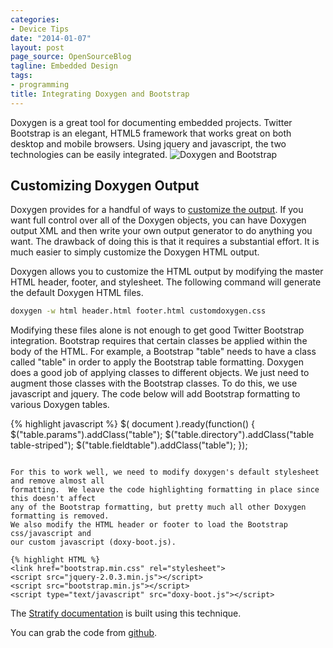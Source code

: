 ```yaml
---
categories:
- Device Tips
date: "2014-01-07"
layout: post
page_source: OpenSourceBlog
tagline: Embedded Design
tags:
- programming
title: Integrating Doxygen and Bootstrap
---
```


Doxygen is a great tool for documenting embedded projects.  Twitter Bootstrap is
an elegant, HTML5 framework that works great on both desktop and mobile browsers.  Using
jquery and javascript, the two technologies can be easily integrated.
![Doxygen and Bootstrap](/images/doxygen-and-bootstrap.png)

## Customizing Doxygen Output

Doxygen provides for a handful of ways to [customize the output](http://www.stack.nl/~dimitri/doxygen/manual/customize.html).  If
you want full control over all of the Doxygen objects, you can have Doxygen output XML and then
write your own output generator to do anything you want.  The drawback of doing this is that
it requires a substantial effort.  It is much easier to simply customize the Doxygen HTML
output.

Doxygen allows you to customize the HTML output by modifying the master HTML header, footer, and
stylesheet.  The following command will generate the default Doxygen HTML files.

```bash
doxygen -w html header.html footer.html customdoxygen.css
```

Modifying these files alone is not enough to get good Twitter Bootstrap integration.  Bootstrap
requires that certain classes be applied within the body of the HTML.  For example,
a Bootstrap "table" needs to have a class called "table" in order
to apply the Bootstrap table formatting.  Doxygen does a good job of applying classes
to different objects.  We just need to augment those classes with the Bootstrap classes.  To
do this, we use javascript and jquery.  The code below will add Bootstrap formatting
to various Doxygen tables.

{% highlight javascript %}
$( document ).ready(function() {
	$("table.params").addClass("table");
	$("table.directory").addClass("table table-striped");
	$("table.fieldtable").addClass("table");
});
```

For this to work well, we need to modify doxygen's default stylesheet and remove almost all
formatting.  We leave the code highlighting formatting in place since this doesn't affect
any of the Bootstrap formatting, but pretty much all other Doxygen formatting is removed.  
We also modify the HTML header or footer to load the Bootstrap css/javascript and
our custom javascript (doxy-boot.js).

{% highlight HTML %}
<link href="bootstrap.min.css" rel="stylesheet">
<script src="jquery-2.0.3.min.js"></script>
<script src="bootstrap.min.js"></script>
<script type="text/javascript" src="doxy-boot.js"></script>
```

The [Stratify documentation](https://stratifylabs.co/StratifyLib/html) is built using this technique.

You can grab the code from [github](https://github.com/StratifyLabs/Doxygen-Bootstrap).
